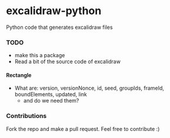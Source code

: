 # excalidraw-python
Python code that generates excalidraw files

### TODO
* make this a package
* Read a bit of the source code of excalidraw
#### Rectangle
* What are: version, versionNonce, id, seed, groupIds, frameId, boundElements, updated, link 
  * and do we need them?

### Contributions
Fork the repo and make a pull request. Feel free to contribute :)
